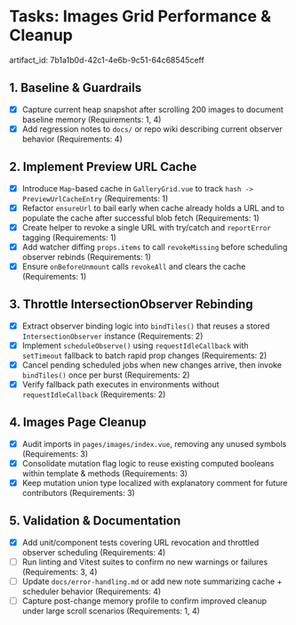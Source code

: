 # Tasks: Images Grid Performance & Cleanup

artifact_id: 7b1a1b0d-42c1-4e6b-9c51-64c68545ceff

## 1. Baseline & Guardrails

-   [x] Capture current heap snapshot after scrolling 200 images to document baseline memory (Requirements: 1, 4)
-   [x] Add regression notes to `docs/` or repo wiki describing current observer behavior (Requirements: 4)

## 2. Implement Preview URL Cache

-   [x] Introduce `Map`-based cache in `GalleryGrid.vue` to track `hash -> PreviewUrlCacheEntry` (Requirements: 1)
-   [x] Refactor `ensureUrl` to bail early when cache already holds a URL and to populate the cache after successful blob fetch (Requirements: 1)
-   [x] Create helper to revoke a single URL with try/catch and `reportError` tagging (Requirements: 1)
-   [x] Add watcher diffing `props.items` to call `revokeMissing` before scheduling observer rebinds (Requirements: 1)
-   [x] Ensure `onBeforeUnmount` calls `revokeAll` and clears the cache (Requirements: 1)

## 3. Throttle IntersectionObserver Rebinding

-   [x] Extract observer binding logic into `bindTiles()` that reuses a stored `IntersectionObserver` instance (Requirements: 2)
-   [x] Implement `scheduleObserve()` using `requestIdleCallback` with `setTimeout` fallback to batch rapid prop changes (Requirements: 2)
-   [x] Cancel pending scheduled jobs when new changes arrive, then invoke `bindTiles()` once per burst (Requirements: 2)
-   [x] Verify fallback path executes in environments without `requestIdleCallback` (Requirements: 2)

## 4. Images Page Cleanup

-   [x] Audit imports in `pages/images/index.vue`, removing any unused symbols (Requirements: 3)
-   [x] Consolidate mutation flag logic to reuse existing computed booleans within template & methods (Requirements: 3)
-   [x] Keep mutation union type localized with explanatory comment for future contributors (Requirements: 3)

## 5. Validation & Documentation

-   [x] Add unit/component tests covering URL revocation and throttled observer scheduling (Requirements: 4)
-   [ ] Run linting and Vitest suites to confirm no new warnings or failures (Requirements: 3, 4)
-   [ ] Update `docs/error-handling.md` or add new note summarizing cache + scheduler behavior (Requirements: 4)
-   [ ] Capture post-change memory profile to confirm improved cleanup under large scroll scenarios (Requirements: 1, 4)
